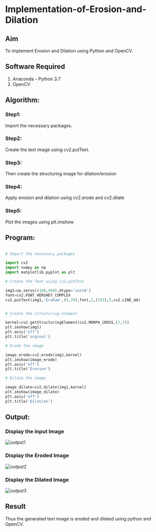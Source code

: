 # Implementation-of-Erosion-and-Dilation
## Aim
To implement Erosion and Dilation using Python and OpenCV.
## Software Required
1. Anaconda - Python 3.7
2. OpenCV
## Algorithm:

### Step1:

Import the necessary packages.

### Step2:

Create the text image using cv2.putText.

### Step3:

Then create the structuring image for dilation/erosion

### Step4:

Apply erosion and dilation using cv2.erode and cv2.dilate

### Step5:

Plot the images using plt.imshow

 
## Program:

``` Python

# Import the necessary packages

import cv2
import numpy as np
import matplotlib.pyplot as plt

# Create the Text using cv2.putText

img1=np.zeros((100,400),dtype='uint8')
font=cv2.FONT_HERSHEY_COMPLEX
cv2.putText(img1,'Graham',(5,70),font,2,(255),5,cv2.LINE_AA)


# Create the structuring element

kernel=cv2.getStructuringElement(cv2.MORPH_CROSS,(7,7))
plt.imshow(img1)
plt.axis('off')
plt.title('orginal')

# Erode the image

image_erode=cv2.erode(img1,kernel)
plt.imshow(image_erode)
plt.axis('off')
plt.title('Erosion')

# Dilate the image

image_dilate=cv2.dilate(img1,kernel)
plt.imshow(image_dilate)
plt.axis('off')
plt.title('Dilation')


```
## Output:

### Display the input Image

![output1](https://user-images.githubusercontent.com/75235150/172800657-8dd397bc-22da-4aab-8eae-04edc71ddd20.png)


### Display the Eroded Image
![output2](https://user-images.githubusercontent.com/75235150/172800691-4ba2ce6d-7c45-4d59-936d-baa81d00f868.png)


### Display the Dilated Image
![output3](https://user-images.githubusercontent.com/75235150/172800721-7c01a2f1-da00-4fc0-b5c3-e99045b499ec.png)


## Result
Thus the generated text image is eroded and dilated using python and OpenCV.
